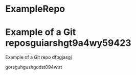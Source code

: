 ExampleRepo
===========

Example of a Git reposguiarshgt9a4wy59423
=======
Example of a Git repo
dfpgjasgj


gorsguhgushgodst094wtrt
